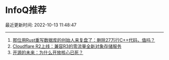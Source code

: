 # InfoQ推荐

最近更新时间: 2022-10-13 11:48:47

--- 
1. [那位用Rust重写数据库的创始人来复盘了：删除27万行C++代码，值吗？](https://www.infoq.cn/article/yibH0TOMOJCxHVMyzbpK) 
2. [Cloudflare R2上线：兼容R3的零流量全新对象存储服务](https://www.infoq.cn/article/7aCTDfvKxmmiPos6duef) 
3. [开源的未来：为什么开放核心已死？](https://www.infoq.cn/article/eQRGLjAzl3mjhhwPTE14) 
